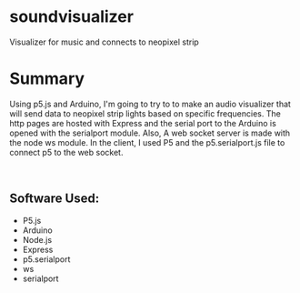 # soundvisualizer
Visualizer for music and connects to neopixel strip
<h1> Summary </h1>
<p> 
Using p5.js and Arduino, I'm going to try to to make an audio visualizer that will send data to neopixel strip lights based on specific frequencies. The http pages are hosted with Express and the serial port to the Arduino is opened with the serialport module. Also, A web socket server is made with the node ws module. In the client, I used P5 and the p5.serialport.js file to connect p5 to the web socket. 
</p>
</br>
<h2> Software Used: </h2>
<ul>
  <li> P5.js </li>
  <li> Arduino </li>
  <li> Node.js </li>
  <li> Express </li>
  <li> p5.serialport </li>
  <li> ws </li>
  <li> serialport </li>
</ul>
